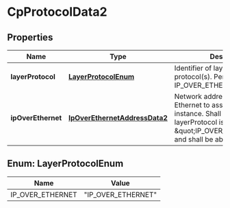 
# CpProtocolData2

## Properties
Name | Type | Description | Notes
------------ | ------------- | ------------- | -------------
**layerProtocol** | [**LayerProtocolEnum**](#LayerProtocolEnum) | Identifier of layer(s) and protocol(s). Permitted values: IP_OVER_ETHERNET.  | 
**ipOverEthernet** | [**IpOverEthernetAddressData2**](IpOverEthernetAddressData2.md) | Network address data for IP over Ethernet to assign to the extCP instance. Shall be present if layerProtocol is equal to \&quot;IP_OVER_ETHERNET\&quot;, and shall be absent otherwise.  |  [optional]


<a name="LayerProtocolEnum"></a>
## Enum: LayerProtocolEnum
Name | Value
---- | -----
IP_OVER_ETHERNET | &quot;IP_OVER_ETHERNET&quot;



